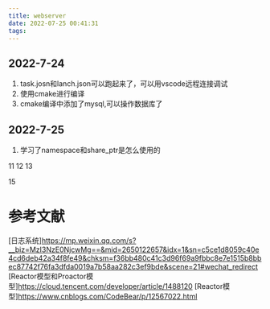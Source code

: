 ```yaml
---
title: webserver
date: 2022-07-25 00:41:31
tags:
---
```



## 2022-7-24

1. task.josn和lanch.json可以跑起来了，可以用vscode远程连接调试
2. 使用cmake进行编译
3. cmake编译中添加了mysql,可以操作数据库了


## 2022-7-25

1. 学习了namespace和share_ptr是怎么使用的

11
12
13

15

# 参考文献

[日志系统]https://mp.weixin.qq.com/s?__biz=MzI3NzE0NjcwMg==&mid=2650122657&idx=1&sn=c5ce1d8059c40e4cd6deb42a34f8fe49&chksm=f36bb480c41c3d96f69a9fbbc8e7e1515b8bbec87742f76fa3dfda0019a7b58aa282c3ef9bde&scene=21#wechat_redirect
[Reactor模型和Proactor模型]https://cloud.tencent.com/developer/article/1488120
[Reactor模型]https://www.cnblogs.com/CodeBear/p/12567022.html

